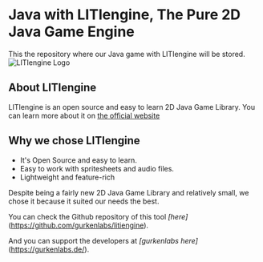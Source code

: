 # Java with LITIengine, The Pure 2D Java Game Engine
This the repository where our Java game with LITIengine will be stored.
![LITIengine Logo](https://raw.githubusercontent.com/gurkenlabs/litiengine/master/resources/LITIEngine_Logo_big.png)

## About LITIengine
LITIengine is an open source and easy to learn 2D Java Game Library. You can learn more about it on [the official website](https://litiengine.com/)

## Why we chose LITIengine
* It's Open Source and easy to learn.
* Easy to work with spritesheets and audio files.
* Lightweight and feature-rich

Despite being a fairly new 2D Java Game Library and relatively small, we chose it because it suited our needs the best.

You can check the Github repository of this tool *[here]*(https://github.com/gurkenlabs/litiengine).

And you can support the developers at *[gurkenlabs here]*(https://gurkenlabs.de/).
